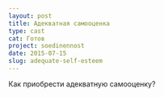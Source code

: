 ```yaml
---
layout: post
title: Адекватная самооценка
type: cast
cat: Готов
project: soedinennost
date: 2015-07-15
slug: adequate-self-esteem
---
```


Как приобрести адекватную самооценку?